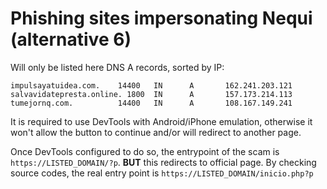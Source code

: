 # Phishing sites impersonating Nequi (alternative 6)

Will only be listed here DNS A records, sorted by IP:

```
impulsayatuidea.com.    14400   IN      A       162.241.203.121
salvavidatepresta.online. 1800  IN      A       157.173.214.113
tumejornq.com.          14400   IN      A       108.167.149.241
```

It is required to use DevTools with Android/iPhone emulation, otherwise it won't allow the button to continue and/or will redirect to another page.

Once DevTools configured to do so, the entrypoint of the scam is `https://LISTED_DOMAIN/?p`. **BUT** this redirects to official page. By checking source codes, the real entry point is `https://LISTED_DOMAIN/inicio.php?p`
